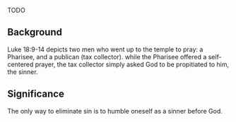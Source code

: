 TODO

## Background

Luke 18:9-14 depicts two men who went up to the temple to pray: a Pharisee, and a publican (tax collector). while the Pharisee offered a self-centered prayer, the tax collector simply asked God to be propitiated to him, the sinner.

## Significance

The only way to eliminate sin is to humble oneself as a sinner before God.
